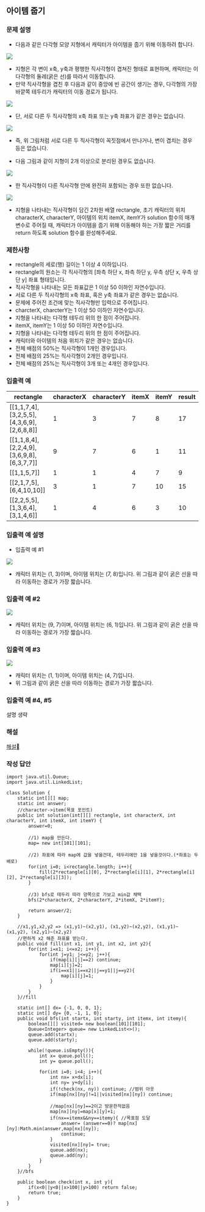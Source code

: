 ## 아이템 줍기

### 문제 설명
- 다음과 같은 다각형 모양 지형에서 캐릭터가 아이템을 줍기 위해 이동하려 합니다.

<img src="./image/1.png">

- 지형은 각 변이 x축, y축과 평행한 직사각형이 겹쳐진 형태로 표현하며, 캐릭터는 이 다각형의 둘레(굵은 선)를 따라서 이동합니다.
- 만약 직사각형을 겹친 후 다음과 같이 중앙에 빈 공간이 생기는 경우, 다각형의 가장 바깥쪽 테두리가 캐릭터의 이동 경로가 됩니다.

<img src="./image/2.png">

- 단, 서로 다른 두 직사각형의 x축 좌표 또는 y축 좌표가 같은 경우는 없습니다.

<img src="./image/3.png">

- 즉, 위 그림처럼 서로 다른 두 직사각형이 꼭짓점에서 만나거나, 변이 겹치는 경우 등은 없습니다.

- 다음 그림과 같이 지형이 2개 이상으로 분리된 경우도 없습니다.

<img src="./image/4.png">

- 한 직사각형이 다른 직사각형 안에 완전히 포함되는 경우 또한 없습니다.

<img src="./image/5.png">

- 지형을 나타내는 직사각형이 담긴 2차원 배열 rectangle, 초기 캐릭터의 위치 characterX, characterY, 아이템의 위치 itemX, itemY가 solution 함수의 매개변수로 주어질 때, 캐릭터가 아이템을 줍기 위해 이동해야 하는 가장 짧은 거리를 return 하도록 solution 함수를 완성해주세요.

### 제한사항
- rectangle의 세로(행) 길이는 1 이상 4 이하입니다.
- rectangle의 원소는 각 직사각형의 [좌측 하단 x, 좌측 하단 y, 우측 상단 x, 우측 상단 y] 좌표 형태입니다.
- 직사각형을 나타내는 모든 좌표값은 1 이상 50 이하인 자연수입니다.
- 서로 다른 두 직사각형의 x축 좌표, 혹은 y축 좌표가 같은 경우는 없습니다.
- 문제에 주어진 조건에 맞는 직사각형만 입력으로 주어집니다.
- charcterX, charcterY는 1 이상 50 이하인 자연수입니다.
- 지형을 나타내는 다각형 테두리 위의 한 점이 주어집니다.
- itemX, itemY는 1 이상 50 이하인 자연수입니다.
- 지형을 나타내는 다각형 테두리 위의 한 점이 주어집니다.
- 캐릭터와 아이템의 처음 위치가 같은 경우는 없습니다.
- 전체 배점의 50%는 직사각형이 1개인 경우입니다.
- 전체 배점의 25%는 직사각형이 2개인 경우입니다.
- 전체 배점의 25%는 직사각형이 3개 또는 4개인 경우입니다.

### 입출력 예
|rectangle|characterX|characterY|itemX|itemY|result|
|--|--|--|--|--|--|
|[[1,1,7,4],[3,2,5,5],[4,3,6,9],[2,6,8,8]]|1|3|	7|8|17|
|[[1,1,8,4],[2,2,4,9],[3,6,9,8],[6,3,7,7]]|9|7|6|1|11|
|[[1,1,5,7]]|1|1|4|7|9|
|[[2,1,7,5],[6,4,10,10]]|3|1|7|10|15|
|[[2,2,5,5],[1,3,6,4],[3,1,4,6]]|1|4|6|3|10|

### 입출력 예 설명
- 입출력 예 #1

<img src="./image/6.png">

- 캐릭터 위치는 (1, 3)이며, 아이템 위치는 (7, 8)입니다. 위 그림과 같이 굵은 선을 따라 이동하는 경로가 가장 짧습니다.

### 입출력 예 #2

<img src="./image/7.png">

- 캐릭터 위치는 (9, 7)이며, 아이템 위치는 (6, 1)입니다. 위 그림과 같이 굵은 선을 따라 이동하는 경로가 가장 짧습니다.

### 입출력 예 #3

<img src="./image/8.png">

- 캐릭터 위치는 (1, 1)이며, 아이템 위치는 (4, 7)입니다. 
- 위 그림과 같이 굵은 선을 따라 이동하는 경로가 가장 짧습니다.

### 입출력 예 #4, #5

설명 생략

### 해설
[해설](https://arinnh.tistory.com/88)

### 작성 답안
```
import java.util.Queue;
import java.util.LinkedList;

class Solution {
    static int[][] map;
    static int answer;
    //character->item(목표 포인트)
    public int solution(int[][] rectangle, int characterX, int characterY, int itemX, int itemY) {
        answer=0;
        
        //1) map을 만든다.
        map= new int[101][101];
        
        //2) 좌표에 따라 map에 값을 넣을건데, 테두리에만 1을 넣을것이다.(*좌표는 두배로)
        for(int i=0; i<rectangle.length; i++){
            fill(2*rectangle[i][0], 2*rectangle[i][1], 2*rectangle[i][2], 2*rectangle[i][3]);
        }
        
        //3) bfs로 테두리 따라 양쪽으로 가보고 min값 채택
        bfs(2*characterX, 2*characterY, 2*itemX, 2*itemY);
        
        return answer/2;
    }
    
    //x1,y1,x2,y2 => (x1,y1)~(x2,y1), (x1,y2)~(x2,y2), (x1,y1)~(x1,y2), (x2,y1)~(x2,y2)
    //편하게 x2 해준 좌표를 받는다.
    public void fill(int x1, int y1, int x2, int y2){
        for(int i=x1; i<=x2; i++){
            for(int j=y1; j<=y2; j++){
                if(map[i][j]==2) continue;
                map[i][j]=2;
                if(i==x1||i==x2||j==y1||j==y2){
                    map[i][j]=1;
                }
            }
        }
    }//fill
    
    static int[] dx= {-1, 0, 0, 1};
    static int[] dy= {0, -1, 1, 0};
    public void bfs(int startx, int starty, int itemx, int itemy){
        boolean[][] visited= new boolean[101][101];
        Queue<Integer> queue= new LinkedList<>();
        queue.add(startx);
        queue.add(starty);
        
        while(!queue.isEmpty()){
            int x= queue.poll();
            int y= queue.poll();
            
            for(int i=0; i<4; i++){
                int nx= x+dx[i];
                int ny= y+dy[i];
                if(!check(nx, ny)) continue; //범위 아웃
                if(map[nx][ny]!=1||visited[nx][ny]) continue;
                
                //map[nx][ny]==2이고 방문한적없음
                map[nx][ny]=map[x][y]+1;
                if(nx==itemx&&ny==itemy){ //목표점 도달
                    answer= (answer==0)? map[nx][ny]:Math.min(answer,map[nx][ny]);
                    continue;
                }
                visited[nx][ny]= true;
                queue.add(nx);
                queue.add(ny);
            }
        }
    }//bfs
    
    public boolean check(int x, int y){
        if(x<0||y<0||x>100||y>100) return false;
        return true;
    }
}
```